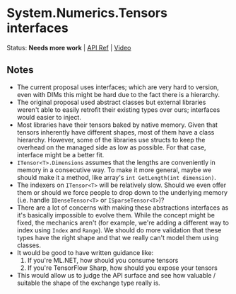 # System.Numerics.Tensors interfaces

Status: **Needs more work** | 
[API Ref](https://github.com/dotnet/corefx/issues/35765) |
[Video](https://www.youtube.com/watch?v=aaFcBs6cFqg)

## Notes

* The current proposal uses interfaces; which are very hard to version, even
  with DIMs this might be hard due to the fact there is a hierarchy.
* The original proposal used abstract classes but external libraries weren't
  able to easily retrofit their existing types over ours; interfaces would
  easier to inject.
* Most libraries have their tensors baked by native memory. Given that tensors
  inherently have different shapes, most of them have a class hierarchy.
  However, some of the libraries use structs to keep the overhead on the managed
  side as low as possible. For that case, interface might be a better fit.
* `ITensor<T>.Dimensions` assumes that the lengths are conveniently in memory in
  a consecutive way. To make it more general, maybe we should make it a method,
  like array's `int GetLength(int dimension)`.
* The indexers on `ITensor<T>` will be relatively slow. Should we even offer
  them or should we force people to drop down to the underlying memory (i.e.
  handle `IDenseTensor<T>` or `ISparseTensor<T>`)?
* There are a lot of concerns with making these abstractions interfaces as it's
  basically impossible to evolve them. While the concept might be fixed, the
  mechanics aren't (for example, we're adding a different way to index using
  `Index` and `Range`). We should do more validation that these types have the
  right shape and that we really can't model them using classes.
* It would be good to have written guidance like:
    1. If you're ML.NET, how should you consume tensors
    2. If you're TensorFlow Sharp, how should you expose your tensors
* This would allow us to judge the API surface and see how valuable / suitable
  the shape of the exchange type really is.

